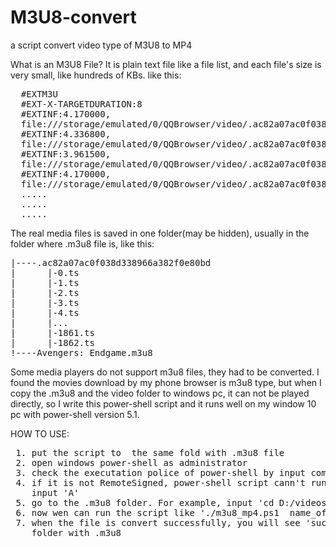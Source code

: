 # M3U8-convert
a script convert video type of M3U8 to MP4 

What is an M3U8 File? It is plain text file like a file list, and each file's size is very small, like hundreds of KBs. like this:
  
<pre>
  #EXTM3U
  #EXT-X-TARGETDURATION:8
  #EXTINF:4.170000,
  file:///storage/emulated/0/QQBrowser/video/.ac82a07ac0f038d338966a382f0e80bd/0.ts
  #EXTINF:4.336800,
  file:///storage/emulated/0/QQBrowser/video/.ac82a07ac0f038d338966a382f0e80bd/1.ts
  #EXTINF:3.961500,  
  file:///storage/emulated/0/QQBrowser/video/.ac82a07ac0f038d338966a382f0e80bd/2.ts
  #EXTINF:4.170000,
  file:///storage/emulated/0/QQBrowser/video/.ac82a07ac0f038d338966a382f0e80bd/3.ts
  .....
  .....
  .....
</pre>
  
  
The real media files is saved in one folder(may be hidden), usually in the folder where .m3u8 file is, like this:  
  
<pre>
|----.ac82a07ac0f038d338966a382f0e80bd  
|      |-0.ts  
|      |-1.ts  
|      |-2.ts  
|      |-3.ts  
|      |-4.ts  
|      |...  
|      |-1861.ts  
|      |-1862.ts  
!----Avengers: Endgame.m3u8  
</pre>
  
Some media players do not support m3u8 files, they had to be converted. I found the movies download by my phone browser is m3u8 type, but when I copy the .m3u8 and the video folder to windows pc, it can not be played directly, so I write this power-shell script and it runs well on my window 10 pc with power-shell version 5.1.  
  
HOW TO USE:
<pre>
 1. put the script to  the same fold with .m3u8 file
 2. open windows power-shell as administrator
 3. check the executation police of power-shell by input command 'Get-ExecutionPolicy'
 4. if it is not RemoteSigned, power-shell script cann't run. Input 'Set-ExecutionPolicy RemoteSigned' and
    input 'A'
 5. go to the .m3u8 folder. For example, input 'cd D:/videos', change the path if yours is different
 6. now wen can run the script like './m3u8_mp4.ps1  name_of_video.m3u8', change the m3u8 file name to your own
 7. when the file is convert successfully, you will see 'sucess!', and the mp4 file is saved in the same
    folder with .m3u8
</pre>

